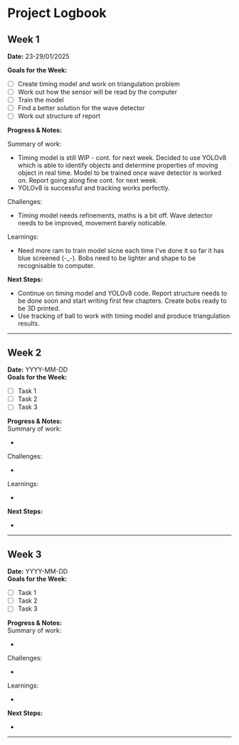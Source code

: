 
# Project Logbook

## Week 1
**Date:** 23-29/01/2025

**Goals for the Week:**  
- [ ] Create timing model and work on triangulation problem  
- [ ] Work out how the sensor will be read by the computer
- [ ] Train the model
- [ ] Find a better solution for the wave detector
- [ ] Work out structure of report

**Progress & Notes:** 

Summary of work: 

- Timing model is still WIP - cont. for next week. Decided to use YOLOv8 which is able to identify objects and determine properties of moving object in real time. Model to be trained once wave detector is worked on. Report going along fine cont. for next week.
- YOLOv8 is successful and tracking works perfectly.
  
Challenges: 

- Timing model needs refinements, maths is a bit off. Wave detector needs to be improved, movement barely noticable.
  
Learnings:

- Need more ram to train model sicne each time I've done it so far it has blue screened (-_-). Bobs need to be lighter and shape to be recognisable to computer. 

**Next Steps:**  

- Continue on timing model and YOLOv8 code. Report structure needs to be done soon and start writing first few chapters. Create bobs ready to be 3D printed.
- Use tracking of ball to work with timing model and produce triangulation results.

---

## Week 2
**Date:** YYYY-MM-DD  
**Goals for the Week:**  
- [ ] Task 1  
- [ ] Task 2  
- [ ] Task 3  

**Progress & Notes:**  
Summary of work:

-

Challenges:

-

Learnings:

-

**Next Steps:**  

- 

---

## Week 3
**Date:** YYYY-MM-DD  
**Goals for the Week:**  
- [ ] Task 1  
- [ ] Task 2  
- [ ] Task 3  

**Progress & Notes:**  
Summary of work:

-

Challenges:

-

Learnings:

-

**Next Steps:**  

- 

---
